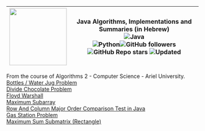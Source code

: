 
| <img width="150" height="150" src="https://cdn.iconscout.com/icon/free/png-256/algorithms-data-flow-chart-hierarchy-circle-analytics-2-5256.png">| Java Algorithms, Implementations and Summaries (in Hebrew)<br><img alt="Java" src="https://img.shields.io/badge/java-%23ED8B00.svg?&style=for-the-badge&logo=java&logoColor=white"/><br><img alt="Python" src="https://img.shields.io/badge/python%20-%2314354C.svg?&style=for-the-badge&logo=python&logoColor=white"/>![GitHub followers](https://img.shields.io/github/followers/DorAzaria?label=Follow&style=social) ![GitHub Repo stars](https://img.shields.io/github/stars/DorAzaria/Problems-on-Algorithms-2?style=social) ![Updated](https://img.shields.io/badge/Updated-2021-green)|
| --- | --- | 

From the course of Algorithms 2 - Computer Science - Ariel University.<br>
[Bottles / Water Jug Problem](https://github.com/DorAzaria/Problems-on-Algorithms-2/tree/main/BottleProblem)<br>
[Divide Chocolate Problem](https://github.com/DorAzaria/Problems-on-Algorithms-2/blob/main/DivideChocolateProblem/DivideChocolateProblem.java)<br>
[Floyd Warshall](https://github.com/DorAzaria/Problems-on-Algorithms-2/tree/main/FloydWarshall)<br>
[Maximum Subarray](https://github.com/DorAzaria/Problems-on-Algorithms-2/tree/main/MaximumSubarray)<br>
[Row And Column Major Order Comparison Test in Java](https://github.com/DorAzaria/Problems-on-Algorithms-2/blob/main/RowColMajorOrder/RowNColComparison.java)<br>
[Gas Station Problem](https://github.com/DorAzaria/Problems-on-Algorithms-2/tree/main/GasStationProblem)<br>
[Maximum Sum Submatrix (Rectangle)](https://github.com/DorAzaria/Problems-on-Algorithms-2/tree/main/MaximumSubmatrix)<br>


